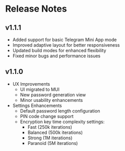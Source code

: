 # Release Notes

## v1.1.1

- Added support for basic Telegram Mini App mode
- Improved adaptive layout for better responsiveness
- Updated build modes for enhanced flexibility
- Fixed minor bugs and performance issues

## v1.1.0

- UX Improvements
    - UI migrated to MUI
    - New password generation view
    - Minor usability enhancements
- Settings Enhancements
    - Default password length configuration
    - PIN code change support
    - Encryption key time complexity settings:
        - Fast (250k iterations)
        - Balanced (500k iterations)
        - Strong (1M iterations)
        - Paranoid (5M iterations)
